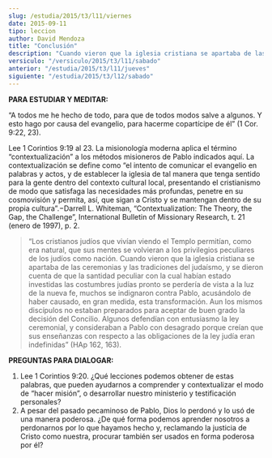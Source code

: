 ```yaml
---
slug: /estudia/2015/t3/l11/viernes
date: 2015-09-11
tipo: leccion
author: David Mendoza
title: "Conclusión"
description: "Cuando vieron que la iglesia cristiana se apartaba de las ceremonias y las  tradiciones del judaísmo, y se dieron cuenta de que la santidad peculiar con  la cual habían estado investidas las costumbres judías pronto se perdería de  vista a la luz de la nueva fe, muchos se ..."
versiculo: "/versiculo/2015/t3/l11/sabado"
anterior: "/estudia/2015/t3/l11/jueves"
siguiente: "/estudia/2015/t3/l12/sabado"
---
```


**PARA ESTUDIAR Y MEDITAR:**

“A todos me he hecho de todo, para que de todos modos salve a algunos. Y esto hago por causa del evangelio, para hacerme copartícipe de él” (1 Cor. 9:22, 23).

Lee 1 Corintios 9:19 al 23. La misionología moderna aplica el término “contextualización” a los métodos misioneros de Pablo indicados aquí. La contextualización se define como “el intento de comunicar el evangelio en palabras y actos, y de establecer la iglesia de tal manera que tenga sentido para la gente dentro del contexto cultural local, presentando el cristianismo de modo que satisfaga las necesidades más profundas, penetre en su cosmovisión y permita, así, que sigan a Cristo y se mantengan dentro de su propia cultura”.−Darrell L. Whiteman, “Contextualization: The Theory, the Gap, the Challenge”, International Bulletin of Missionary Research, t. 21 (enero de 1997), p. 2.

> “Los cristianos judíos que vivían viendo el Templo permitían, como era natural, que sus mentes se volvieran a los privilegios peculiares de los judíos como nación. Cuando vieron que la iglesia cristiana se apartaba de las ceremonias y las tradiciones del judaísmo, y se dieron cuenta de que la santidad peculiar con la cual habían estado investidas las costumbres judías pronto se perdería de vista a la luz de la nueva fe, muchos se indignaron contra Pablo, acusándolo de haber causado, en gran medida, esta transformación. Aun los mismos discípulos no estaban preparados para aceptar de buen grado la decisión del Concilio. Algunos defendían con entusiasmo la ley ceremonial, y consideraban a Pablo con desagrado porque creían que sus enseñanzas con respecto a las obligaciones de la ley judía eran indefinidas” (HAp 162, 163).

**PREGUNTAS PARA DIALOGAR:**

1. Lee 1 Corintios 9:20. ¿Qué lecciones podemos obtener de estas palabras, que pueden ayudarnos a comprender y contextualizar el modo de “hacer misión”, o desarrollar nuestro ministerio y testificación personales?
2. A pesar del pasado pecaminoso de Pablo, Dios lo perdonó y lo usó de una manera poderosa. ¿De qué forma podemos aprender nosotros a perdonarnos por lo que hayamos hecho y, reclamando la justicia de Cristo como nuestra, procurar también ser usados en forma poderosa por él?
